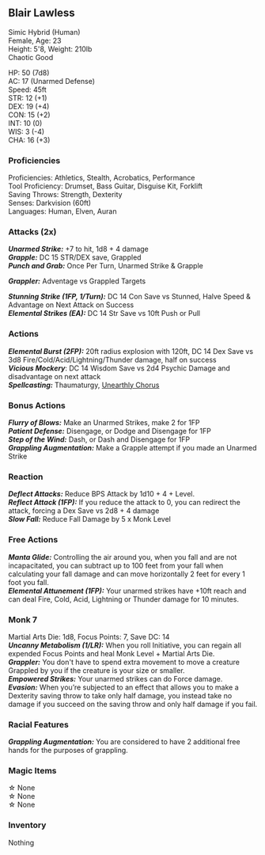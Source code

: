 ## Blair Lawless
Simic Hybrid (Human) \
Female, Age: 23 \
Height: 5'8, Weight: 210lb \
Chaotic Good

HP: 50 (7d8) \
AC: 17 (Unarmed Defense) \
Speed: 45ft \
STR: 12 (+1) \
DEX: 19 (+4) \
CON: 15 (+2) \
INT: 10 (0) \
WIS: 3 (-4) \
CHA: 16 (+3)

### Proficiencies
Proficiencies: Athletics, Stealth, Acrobatics, Performance \
Tool Proficiency: Drumset, Bass Guitar, Disguise Kit, Forklift \
Saving Throws: Strength, Dexterity \
Senses: Darkvision (60ft) \
Languages: Human, Elven, Auran

### Attacks (2x)
***Unarmed Strike:*** +7 to hit, 1d8 + 4 damage \
***Grapple:*** DC 15 STR/DEX save, Grappled \
***Punch and Grab:*** Once Per Turn, Unarmed Strike & Grapple 

***Grappler:*** Adventage vs Grappled Targets

***Stunning Strike (1FP, 1/Turn):*** DC 14 Con Save vs Stunned, Halve Speed & Advantage on Next Attack on Success \
***Elemental Strikes (EA):*** DC 14 Str Save vs 10ft Push or Pull

### Actions
***Elemental Burst (2FP):*** 20ft radius explosion with 120ft, DC 14 Dex Save vs 3d8 Fire/Cold/Acid/Lightning/Thunder damage, half on success \
***Vicious Mockery***: DC 14 Wisdom Save vs 2d4 Psychic Damage and disadvantage on next attack \
***Spellcasting:*** Thaumaturgy, [Unearthly Chorus](https://dnd5e.wikidot.com/spell:unearthly-chorus)

### Bonus Actions
***Flurry of Blows:*** Make an Unarmed Strikes, make 2 for 1FP \
***Patient Defense:*** Disengage, or Dodge and Disengage for 1FP \
***Step of the Wind:*** Dash, or Dash and Disengage for 1FP \
***Grappling Augmentation:*** Make a Grapple attempt if you made an Unarmed Strike

### Reaction
***Deflect Attacks:*** Reduce BPS Attack by 1d10 + 4 + Level. \
***Reflect Attack (1FP):*** If you reduce the attack to 0, you can redirect the attack, forcing a Dex Save vs 2d8 + 4 damage \
***Slow Fall:*** Reduce Fall Damage by 5 x Monk Level

### Free Actions
***Manta Glide:*** Controlling the air around you, when you fall and are not incapacitated, you can subtract up to 100 feet from your fall when calculating your fall damage and can move horizontally 2 feet for every 1 foot you fall. \
***Elemental Attunement (1FP):*** Your unarmed strikes have +10ft reach and can deal Fire, Cold, Acid, Lightning or Thunder damage for 10 minutes. 

### Monk 7
Martial Arts Die: 1d8, Focus Points: 7, Save DC: 14 \
***Uncanny Metabolism (1/LR):*** When you roll Initiative, you can regain all expended Focus Points and heal Monk Level + Martial Arts Die. \
***Grappler:*** You don't have to spend extra movement to move a creature Grappled by you if the creature is your size or smaller. \
***Empowered Strikes:*** Your unarmed strikes can do Force damage. \
***Evasion:*** When you’re subjected to an effect that allows you to make a Dexterity saving throw to take only half damage, you instead take no damage if you succeed on the saving throw and only half damage if you fail.

### Racial Features
***Grappling Augmentation:*** You are considered to have 2 additional free hands for the purposes of grappling.

### Magic Items
☆ None \
☆ None \
☆ None

### Inventory
Nothing


